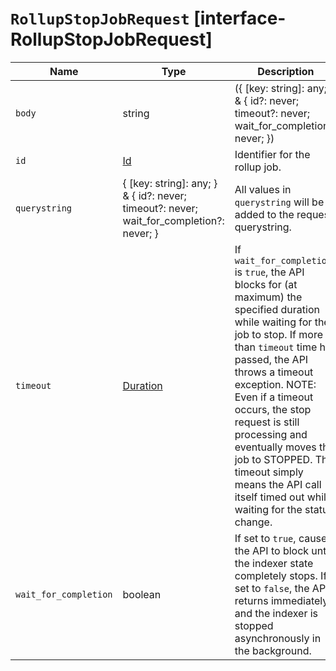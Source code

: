 # `RollupStopJobRequest` [interface-RollupStopJobRequest]

| Name | Type | Description |
| - | - | - |
| `body` | string | ({ [key: string]: any; } & { id?: never; timeout?: never; wait_for_completion?: never; }) | All values in `body` will be added to the request body. |
| `id` | [Id](./Id.md) | Identifier for the rollup job. |
| `querystring` | { [key: string]: any; } & { id?: never; timeout?: never; wait_for_completion?: never; } | All values in `querystring` will be added to the request querystring. |
| `timeout` | [Duration](./Duration.md) | If `wait_for_completion` is `true`, the API blocks for (at maximum) the specified duration while waiting for the job to stop. If more than `timeout` time has passed, the API throws a timeout exception. NOTE: Even if a timeout occurs, the stop request is still processing and eventually moves the job to STOPPED. The timeout simply means the API call itself timed out while waiting for the status change. |
| `wait_for_completion` | boolean | If set to `true`, causes the API to block until the indexer state completely stops. If set to `false`, the API returns immediately and the indexer is stopped asynchronously in the background. |
